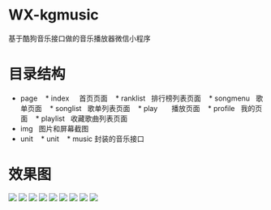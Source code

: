# WX-kgmusic
基于酷狗音乐接口做的音乐播放器微信小程序

# 目录结构
* page
    * index      首页页面
    * ranklist   排行榜列表页面
    * songmenu   歌单页面
    * songlist   歌单列表页面
    * play       播放页面
    * profile    我的页面
    * playlist   收藏歌曲列表页面
* img   图片和屏幕截图
* unit
    * unit
    * music  封装的音乐接口


# 效果图

![](https://github.com/Ercyao/WX-kgmusic/blob/master/img/1-1.jpg)
![](https://github.com/Ercyao/WX-kgmusic/blob/master/img/1-2.jpg)
![](https://github.com/Ercyao/WX-kgmusic/blob/master/img/1-3.jpg)
![](https://github.com/Ercyao/WX-kgmusic/blob/master/img/2-1.jpg)
![](https://github.com/Ercyao/WX-kgmusic/blob/master/img/2-2.jpg)
![](https://github.com/Ercyao/WX-kgmusic/blob/master/img/2-3.jpg)
![](https://github.com/Ercyao/WX-kgmusic/blob/master/img/3-1.jpg)
![](https://github.com/Ercyao/WX-kgmusic/blob/master/img/3-2.jpg)
![](https://github.com/Ercyao/WX-kgmusic/blob/master/img/4-1.jpg)


